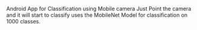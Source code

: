 Android App for Classification using Mobile camera
Just Point the camera and it will start to classify 
uses the MobileNet Model for classification on 1000 classes.
